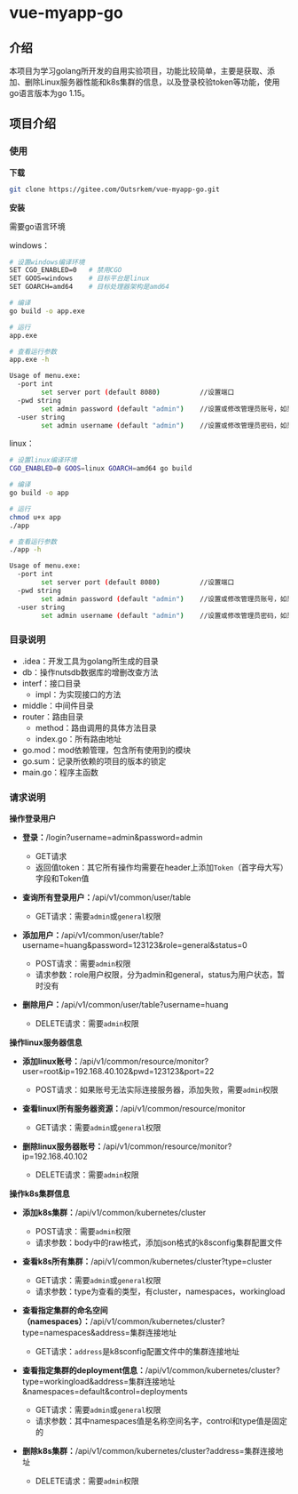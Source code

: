 # vue-myapp-go

## **介绍**

本项目为学习golang所开发的自用实验项目，功能比较简单，主要是获取、添加、删除Linux服务器性能和k8s集群的信息，以及登录校验token等功能，使用go语言版本为go 1.15。

## 项目介绍

### 使用

**下载**

```bash
git clone https://gitee.com/Outsrkem/vue-myapp-go.git
```

**安装**

需要go语言环境

windows：

```bash
# 设置windows编译环境
SET CGO_ENABLED=0	# 禁用CGO
SET GOOS=windows  	# 目标平台是linux
SET GOARCH=amd64  	# 目标处理器架构是amd64

# 编译
go build -o app.exe

# 运行
app.exe

# 查看运行参数
app.exe -h

Usage of menu.exe:
  -port int
        set server port (default 8080)			//设置端口
  -pwd string
        set admin password (default "admin")	//设置或修改管理员账号，如果没有指定，默认admin
  -user string
        set admin username (default "admin")	//设置或修改管理员密码，如果没有指定，默认admin
```

linux：

```bash
# 设置linux编译环境
CGO_ENABLED=0 GOOS=linux GOARCH=amd64 go build

# 编译
go build -o app

# 运行
chmod u+x app
./app

# 查看运行参数
./app -h

Usage of menu.exe:
  -port int
        set server port (default 8080)			//设置端口
  -pwd string
        set admin password (default "admin")	//设置或修改管理员账号，如果没有指定，默认admin
  -user string
        set admin username (default "admin")	//设置或修改管理员密码，如果没有指定，默认admin

```

### 目录说明

- .idea：开发工具为golang所生成的目录
- db：操作nutsdb数据库的增删改查方法
- interf：接口目录
  - impl：为实现接口的方法
- middle：中间件目录
- router：路由目录
  - method：路由调用的具体方法目录
  - index.go：所有路由地址
- go.mod：mod依赖管理，包含所有使用到的模块
- go.sum：记录所依赖的项目的版本的锁定
- main.go：程序主函数

### 请求说明

**操作登录用户**

- **登录：**/login?username=admin&password=admin
  - GET请求
  - 返回值token：其它所有操作均需要在header上添加`Token`（首字母大写）字段和Token值



- **查询所有登录用户：**/api/v1/common/user/table
  - GET请求：需要`admin`或`general`权限



- **添加用户：**/api/v1/common/user/table?username=huang&password=123123&role=general&status=0
  - POST请求：需要`admin`权限
  - 请求参数：role用户权限，分为admin和general，status为用户状态，暂时没有



- **删除用户：**/api/v1/common/user/table?username=huang
  - DELETE请求：需要`admin`权限



**操作linux服务器信息**

- **添加linux账号：**/api/v1/common/resource/monitor?user=root&ip=192.168.40.102&pwd=123123&port=22
  - POST请求：如果账号无法实际连接服务器，添加失败，需要`admin`权限



- **查看linuxl所有服务器资源：**/api/v1/common/resource/monitor
  - GET请求：需要`admin`或`general`权限



- **删除linux服务器账号：**/api/v1/common/resource/monitor?ip=192.168.40.102
  - DELETE请求：需要`admin`权限



**操作k8s集群信息**

- **添加k8s集群：**/api/v1/common/kubernetes/cluster
  - POST请求：需要`admin`权限
  - 请求参数：body中的raw格式，添加json格式的k8sconfig集群配置文件



- **查看k8s所有集群：**/api/v1/common/kubernetes/cluster?type=cluster
  - GET请求：需要`admin`或`general`权限
  - 请求参数：type为查看的类型，有cluster，namespaces，workingload



- **查看指定集群的命名空间（namespaces）：**/api/v1/common/kubernetes/cluster?type=namespaces&address=集群连接地址
  - GET请求：`address`是k8sconfig配置文件中的集群连接地址



- **查看指定集群的deployment信息：**/api/v1/common/kubernetes/cluster?type=workingload&address=集群连接地址&namespaces=default&control=deployments
  - GET请求：需要`admin`或`general`权限
  - 请求参数：其中namespaces值是名称空间名字，control和type值是固定的



- **删除k8s集群：**/api/v1/common/kubernetes/cluster?address=集群连接地址
  - DELETE请求：需要`admin`权限

